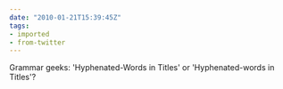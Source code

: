 ```yaml
---
date: "2010-01-21T15:39:45Z"
tags:
- imported
- from-twitter
---
```

Grammar geeks: 'Hyphenated-Words in Titles' or 'Hyphenated-words in Titles'?
